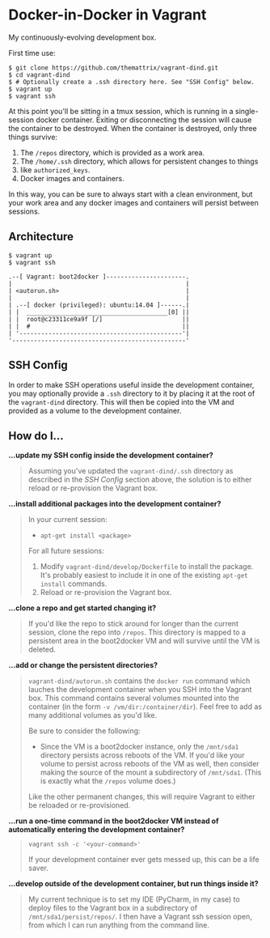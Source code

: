 Docker-in-Docker in Vagrant
===========================

My continuously-evolving development box.

First time use:

```
$ git clone https://github.com/themattrix/vagrant-dind.git
$ cd vagrant-dind
$ # Optionally create a .ssh directory here. See "SSH Config" below.
$ vagrant up
$ vagrant ssh
```

At this point you'll be sitting in a tmux session, which is running in
a single-session docker container. Exiting or disconnecting the session will
cause the container to be destroyed. When the container is destroyed, only
three things survive:

1. The `/repos` directory, which is provided as a work area.
2. The `/home/.ssh` directory, which allows for persistent changes to things
3. like `authorized_keys`.
3. Docker images and containers.

In this way, you can be sure to always start with a clean environment,
but your work area and any docker images and containers will persist
between sessions.


## Architecture


    $ vagrant up
    $ vagrant ssh

    .--[ Vagrant: boot2docker ]----------------------.
    |                                                |
    | <autorun.sh>                                   |
    |                                                |
    | .--[ docker (privileged): ubuntu:14.04 ]------.|
    | |  _______________________________________[0] ||
    | |  root@c23311ce9a9f [/]                      ||
    | |  #                                          ||
    | '---------------------------------------------'|
    '------------------------------------------------'


## SSH Config

In order to make SSH operations useful inside the development container, you
may optionally provide a `.ssh` directory to it by placing it at the root of
the `vagrant-dind` directory. This will then be copied into the VM and provided
as a volume to the development container.


## How do I...

**...update my SSH config inside the development container?**

> Assuming you've updated the `vagrant-dind/.ssh` directory as described
> in the *SSH Config* section above, the solution is to either reload
> or re-provision the Vagrant box.


**...install additional packages into the development container?**

> In your current session:
>
> - `apt-get install <package>`
> 
> 
> For all future sessions:
> 
> 1. Modify `vagrant-dind/develop/Dockerfile` to install the package. It's
> probably easiest to include it in one of the existing `apt-get install`
> commands.
> 2. Reload or re-provision the Vagrant box.


**...clone a repo and get started changing it?**

> If you'd like the repo to stick around for longer than the current session,
> clone the repo into `/repos`. This directory is mapped to a persistent area
> in the boot2docker VM and will survive until the VM is deleted.


**...add or change the persistent directories?**

> `vagrant-dind/autorun.sh` contains the `docker run` command which lauches
> the development container when you SSH into the Vagrant box. This command
> contains several volumes mounted into the container (in the form
> `-v /vm/dir:/container/dir`). Feel free to add as many additional volumes
> as you'd like.
>
> Be sure to consider the following:
>
> - Since the VM is a boot2docker instance, only the `/mnt/sda1` directory
> persists across reboots of the VM. If you'd like your volume to persist
> across reboots of the VM as well, then consider making the source of the
> mount a subdirectory of `/mnt/sda1`. (This is exactly what the `/repos`
> volume does.)
>
> Like the other permanent changes, this will require Vagrant to either be
> reloaded or re-provisioned.


**...run a one-time command in the boot2docker VM instead of automatically entering the development container?**

> `vagrant ssh -c '<your-command>'`
>
> If your development container ever gets messed up, this can be a life saver.


**...develop outside of the development container, but run things inside it?**

> My current technique is to set my IDE (PyCharm, in my case) to deploy files
> to the Vagrant box in a subdirectory of `/mnt/sda1/persist/repos/`. I then have
> a Vagrant ssh session open, from which I can run anything from the command
> line.
